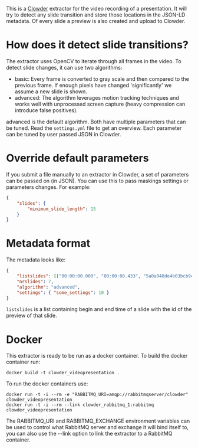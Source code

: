 This is a [Clowder](https://clowder.ncsa.illinois.edu) extractor for the video recording of a presentation.
It will try to detect any slide transition and store those locations in the JSON-LD metadata. Of every slide
a preview is also created and upload to Clowder.

# How does it detect slide transitions?

The extractor uses OpenCV to iterate through all frames in the video. To detect slide changes, it can use two
algorithms:
  - basic: Every frame is converted to gray scale and then compared to the previous frame. If enough pixels
    have changed 'significantly' we assume a new slide is shown.
  - advanced: The algorithm leverages motion tracking techniques and works well with unprocessed screen
    capture (heavy compression can introduce false positives).

advanced is the default algorithm. Both have multiple parameters that can be tuned. Read the `settings.yml` file
to get an overview. Each parameter can be tuned by user passed JSON in Clowder.

# Override default parameters

If you submit a file manually to an extractor in Clowder, a set of parameters can be passed on (in JSON). You can use
this to pass maskings settings or parameters changes. For example:
```json
{
    "slides": {
        "minimum_slide_length": 15
    }
}
```

# Metadata format

The metadata looks like:
```json
{
    "listslides": [["00:00:00.000", "00:00:08.433", "5a0a048de4b03bcb94a73ba8"], ...],
    "nrslides": 7,
    "algorithm": "advanced",
    "settings": { "some_settings": 10 }
}
```
`listslides` is a list containing begin and end time of a slide with the id of the preview of that slide.

# Docker

This extractor is ready to be run as a docker container. To build the docker container run:

```
docker build -t clowder_videopresentation .
```

To run the docker containers use:

```
docker run -t -i --rm -e "RABBITMQ_URI=amqp://rabbitmqserver/clowder" clowder_videopresentation
docker run -t -i --rm --link clowder_rabbitmq_1:rabbitmq clowder_videopresentation
```

The RABBITMQ_URI and RABBITMQ_EXCHANGE environment variables can be used to control what RabbitMQ server and exchange it will bind itself to, you can also use the --link option to link the extractor to a RabbitMQ container.
